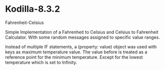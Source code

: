 # Kodilla-8.3.2
Fahrenheit-Celsius

Simple Implementation of a Fahrenheit to Celsius and Celsius to Fahrenheit Calculator.
With some random messages assigned to specific value ranges.

Instead of multiple IF statements, a (property: value) object was used with keys as maximum temperature value.
The value before is treated as a reference point for the minimum temperature.
Except for the lowest temperature which is set to Infinity.
